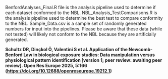 BenfordAnalyses_Final.R file is the analysis pipeline used to determine if each dataset conformed to the NBL.
NBL_Analysis_TestComparisons.R is the analysis pipeline used to determine the best test to compare conformity to the NBL.
Sample_Data.csv is a sample set of randomly generated numbers for input into the pipelines. Please be aware that these data (while not tested) will likely not conform to the NBL because they are artificially generated. 

**Schultz DR, Dinçkol Ö, Valentini S et al. Application of the Newcomb-Benford Law in biological exposure studies: Data manipulation versus physiological pattern identification [version 1; peer review: awaiting peer review]. Open Res Europe 2025, 5:166 (https://doi.org/10.12688/openreseurope.19212.1)**
